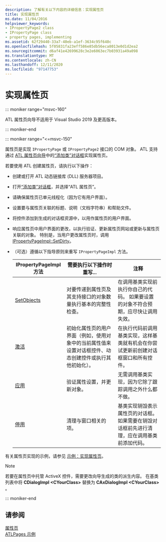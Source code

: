```yaml
---
description: 了解有关以下内容的详细信息：实现属性页
title: 实现属性页
ms.date: 11/04/2016
helpviewer_keywords:
- IPropertyPage2 class
- IPropertyPage class
- property pages, implementing
ms.assetid: 62f29440-33a7-40eb-a1ef-3634c95f640c
ms.openlocfilehash: 5f05831fa23eff586e85db56eca8013e0d1d2ea2
ms.sourcegitcommit: d6af41e42699628c3e2e6063ec7b03931a49a098
ms.translationtype: MT
ms.contentlocale: zh-CN
ms.lasthandoff: 12/11/2020
ms.locfileid: "97147753"
---
```

# <a name="implementing-property-pages"></a>实现属性页

::: moniker range="msvc-160"

ATL 属性页向导不适用于 Visual Studio 2019 及更高版本。

::: moniker-end

::: moniker range="<=msvc-150"

属性页是实现 `IPropertyPage` 或 `IPropertyPage2` 接口的 COM 对象。 ATL 支持通过 [ATL 属性页向导](../atl/reference/atl-property-page-wizard.md)中的[“添加类”对话框](../ide/adding-a-class-visual-cpp.md#add-class-dialog-box)实现属性页。

若要使用 ATL 创建属性页，请执行以下操作：

- 创建或打开 ATL 动态链接库 (DLL) 服务器项目。

- 打开[“添加类”对话框](../ide/adding-a-class-visual-cpp.md#add-class-dialog-box)，并选择“ATL 属性页”。

- 请确保属性页已单元线程化（因为它有用户界面）。

- 设置要与属性页关联的标题、说明（文档字符串）和帮助文件。

- 将控件添加到生成的对话框资源中，以用作属性页的用户界面。

- 响应属性页中用户界面的更改，以执行验证、更新属性页网站或更新与属性页关联的对象。 特别是，当用户更改属性页时，调用 [IPropertyPageImpl::SetDirty](../atl/reference/ipropertypageimpl-class.md#setdirty)。

- （可选）遵循以下指导原则来重写 `IPropertyPageImpl` 方法。

   |IPropertyPageImpl 方法|需要执行以下操作时重写...|注释|
   |------------------------------|----------------------------------|-----------|
   |[SetObjects](../atl/reference/ipropertypageimpl-class.md#setobjects)|对要传递到属性页及其支持接口的对象数量执行基本的完整性检查。|在调用基类实现前执行你自己的代码。 如果要设置的对象不符合预期，应尽快让调用失效。|
   |[激活](../atl/reference/ipropertypageimpl-class.md#activate)|初始化属性页的用户界面（例如，使用对象中的当前属性值来设置对话框控件、动态创建控件或执行其他初始化）。|在执行代码前调用基类实现，这样基类就有机会在你尝试更新前创建对话框窗口和所有控件。|
   |[应用](../atl/reference/ipropertypageimpl-class.md#apply)|验证属性设置，并更新对象。|无需调用基类实现，因为它除了跟踪调用之外什么都不做。|
   |[停用](../atl/reference/ipropertypageimpl-class.md#deactivate)|清理与窗口相关的项。|基类实现销毁表示属性页的对话框。 如果需要在销毁对话框前先进行清理，应在调用基类前添加代码。|

有关属性页实现的示例，请参见 [示例：实现属性页](../atl/example-implementing-a-property-page.md)。

> [!NOTE]
> 若要在属性页中托管 ActiveX 控件，需要更改向导生成的类的派生内容。 在基类列表中将 **CDialogImpl \<CYourClass>** 替换为 **CAxDialogImpl \<CYourClass>** 。

::: moniker-end

## <a name="see-also"></a>请参阅

[属性页](../atl/atl-com-property-pages.md)<br/>
[ATLPages 示例](../overview/visual-cpp-samples.md)
